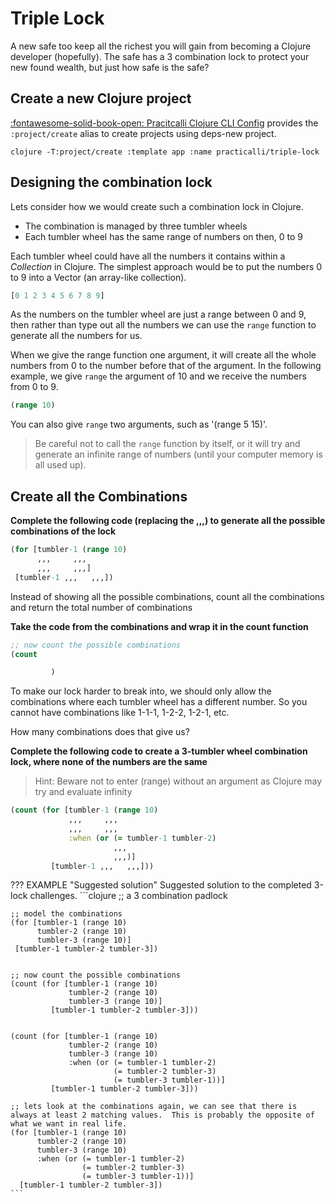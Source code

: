 # Triple Lock

A new safe too keep all the richest you will gain from becoming a Clojure developer (hopefully).  The safe has a 3 combination lock to protect your new found wealth, but just how safe is the safe?

## Create a new Clojure project

[:fontawesome-solid-book-open: Pracitcalli Clojure CLI Config](/clojure/clojure-cli/practicalli-config/) provides the `:project/create` alias to create projects using deps-new project.

```shell
clojure -T:project/create :template app :name practicalli/triple-lock
```

## Designing the combination lock

Lets consider how we would create such a combination lock in Clojure.

- The combination is managed by three tumbler wheels
- Each tumbler wheel has the same range of numbers on then, 0 to 9

Each tumbler wheel could have all the numbers it contains within a _Collection_ in Clojure.  The simplest approach would be to put the numbers 0 to 9 into a Vector (an array-like collection).

```clojure
[0 1 2 3 4 5 6 7 8 9]
```

As the numbers on the tumbler wheel are just a range between 0 and 9, then rather than type out all the numbers we can use the `range` function to generate all the numbers for us.

When we give the range function one argument, it will create all the whole numbers from 0 to the number before that of the argument.  In the following example, we give `range` the argument of 10 and we receive the numbers from 0 to 9.

```clojure
(range 10)
```

You can also give `range` two arguments, such as '(range 5 15)'.

> Be careful not to call the `range` function by itself, or it will try and generate an infinite range of numbers (until your computer memory is all used up).

## Create all the Combinations

**Complete the following code (replacing the ,,,) to generate all the possible combinations of the lock**

```clojure
(for [tumbler-1 (range 10)
      ,,,     ,,,
      ,,,     ,,,]
 [tumbler-1 ,,,   ,,,])
```

Instead of showing all the possible combinations, count all the combinations and return the total number of combinations

**Take the code from the combinations and wrap it in the count function**

```clojure
;; now count the possible combinations
(count

         )
```

To make our lock harder to break into, we should only allow the combinations where each tumbler wheel has a different number.  So you cannot have combinations like 1-1-1, 1-2-2, 1-2-1, etc.

How many combinations does that give us?

**Complete the following code to create a 3-tumbler wheel combination lock, where none of the numbers are the same**

> Hint: Beware not to enter (range) without an argument as Clojure may try and evaluate infinity

```clojure
(count (for [tumbler-1 (range 10)
             ,,,     ,,,
             ,,,     ,,,
             :when (or (= tumbler-1 tumbler-2)
                       ,,,
                       ,,,)]
         [tumbler-1 ,,,   ,,,]))
```

??? EXAMPLE "Suggested solution"
    Suggested solution to the completed 3-lock challenges.
    ```clojure
    ;; a 3 combination padlock

    ;; model the combinations
    (for [tumbler-1 (range 10)
          tumbler-2 (range 10)
          tumbler-3 (range 10)]
     [tumbler-1 tumbler-2 tumbler-3])


    ;; now count the possible combinations
    (count (for [tumbler-1 (range 10)
                 tumbler-2 (range 10)
                 tumbler-3 (range 10)]
             [tumbler-1 tumbler-2 tumbler-3]))


    (count (for [tumbler-1 (range 10)
                 tumbler-2 (range 10)
                 tumbler-3 (range 10)
                 :when (or (= tumbler-1 tumbler-2)
                           (= tumbler-2 tumbler-3)
                           (= tumbler-3 tumbler-1))]
             [tumbler-1 tumbler-2 tumbler-3]))

    ;; lets look at the combinations again, we can see that there is always at least 2 matching values.  This is probably the opposite of what we want in real life.
    (for [tumbler-1 (range 10)
          tumbler-2 (range 10)
          tumbler-3 (range 10)
          :when (or (= tumbler-1 tumbler-2)
                    (= tumbler-2 tumbler-3)
                    (= tumbler-3 tumbler-1))]
      [tumbler-1 tumbler-2 tumbler-3])
    ```
